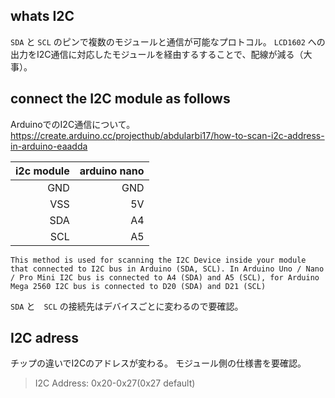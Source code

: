 ## whats I2C
`SDA` と `SCL` のピンで複数のモジュールと通信が可能なプロトコル。
`LCD1602` への出力をI2C通信に対応したモジュールを経由するすることで、配線が減る（大事）。

## connect the I2C module as follows
ArduinoでのI2C通信について。
https://create.arduino.cc/projecthub/abdularbi17/how-to-scan-i2c-address-in-arduino-eaadda

|i2c module|arduino nano|
|--:|--:|
|GND|GND|
|VSS|5V|
|SDA|A4|
|SCL|A5|

```
This method is used for scanning the I2C Device inside your module that connected to I2C bus in Arduino (SDA, SCL). In Arduino Uno / Nano / Pro Mini I2C bus is connected to A4 (SDA) and A5 (SCL), for Arduino Mega 2560 I2C bus is connected to D20 (SDA) and D21 (SCL)
```
`SDA` と　`SCL` の接続先はデバイスごとに変わるので要確認。

## I2C adress
チップの違いでI2Cのアドレスが変わる。
モジュール側の仕様書を要確認。
> I2C Address: 0x20-0x27(0x27 default) 